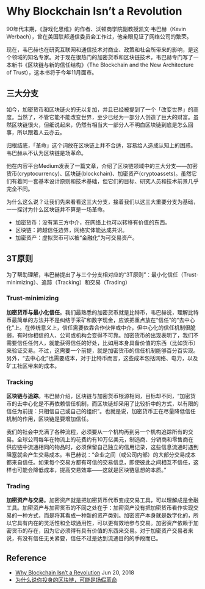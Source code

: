 # Why Blockchain Isn’t a Revolution

90年代末期，《游戏化思维》的作者、沃顿商学院副教授凯文·韦巴赫（Kevin Werbach），曾在美国联邦通信委员会工作过，他亲眼见证了网络公司的繁荣。

现在，韦巴赫也在研究互联网和通信技术对商业、政策和社会所带来的影响，是这个领域的知名专家。对于现在很热门的加密货币和区块链技术，韦巴赫专门写了一本新书《区块链与新的信任结构》（The Blockchain and the New Architecture of Trust），这本书将于今年11月面市。

## 三大分支

如今，加密货币和区块链火的无以复加，并且已经被提到了一个「改变世界」的高度。当然了，不管它能不能改变世界，至少已经为一部分人创造了巨大的财富。虽然区块链很火，但细说起来，仍然有相当大一部分人不明白区块链到底是怎么回事，所以跟着人云亦云。

归根结底，「革命」这个词放在区块链上并不合适，容易给人造成认知上的困惑。韦巴赫从不认为区块链是场革命。

他在内容平台Medium发表了一篇文章，介绍了区块链领域中的三大分支——加密货币(cryptocurrency)、区块链(blockchain)、加密资产(cryptoassets)。虽然它们有着同一套基本设计原则和技术基础，但它们的目标、研究人员和技术前景几乎完全不同。

为什么这么说？让我们先来看看这三大分支，接着我们以这三大重要分支为基础，一一探讨为什么区块链并不算是一场革命。

- 加密货币：没有第三方中介，在网络上也可以转移有价值的东西。
- 区块链：跨越信任边界，网络实体能达成共识。
- 加密资产：虚拟货币可以被“金融化”为可交易资产。


## 3T原则

为了帮助理解，韦巴赫提出了与三个分支相对应的“3T原则”：最小化信任（Trust-minimizing）、追踪（Tracking）和交易（Trading）

### Trust-minimizing

**加密货币与最小化信任**。我们最熟悉的加密货币就是比特币，韦巴赫说，理解比特币最简单的方法并不是纠结于采矿和数字现金，应该把重点放在“信任”的“去中心化”上。在传统意义上，信任需要依靠合作伙伴或中介，但中心化的信任机制很脆弱，有时你相信的人、公司或机构会变得不可靠。加密货币的出现表明了，我们不需要信任任何人，就能获得信任的好处，比如用本身具备价值的东西（比如货币）来验证交易。不过，这需要一个前提，就是加密货币的信任机制能够百分百实现。另外，“去中心化”也需要成本，对于比特币而言，这些成本包括网络、电力，以及矿工社区带来的成本。

### Tracking

**区块链与追踪**。韦巴赫介绍，区块链与加密货币根源相同，目标却不同，“加密货币的去中心化是不再依赖信任机制，而区块链却采用了比较折中的方式，以有限的信任为前提：只相信自己或自己的组织”。也就是说，加密货币正在尽量降低信任机制的作用，区块链是要增加信任。

我们的社会中充满了各种流程，必须要从一个机构再到另一个机构追踪所有的交易。全球公司每年在物流上的花费约有10万亿美元，制造商、分销商和零售商在供应链中流通相同的物品时，必须保留自己独立的信用记录，这些信息流通时遇到阻塞就会产生交易成本。韦巴赫说：“企业之间（或公司内部）的大部分交易成本都来自信任。如果每个交易方都有可信的交易信息，即使彼此之间相互不信任，这样也可能会降低成本，提高交易效率——这就是区块链思想的本质。”

### Trading

**加密资产与交易**。加密资产就是把加密货币代币变成交易工具，可以理解成是金融工具。加密资产与加密货币的不同之处在于：加密资产没有把加密货币看作实现交易的一种方式，而是将其看成一种新的资产类别。加密资产本身就是数字化的，所以它具有内在的灵活性和全球通用性，可以更有效地参与交易。加密资产依赖于加密货币的存在，因为它必须得有具有价值的东西来交易。对于加密资产交易者来说，有没有信任无关紧要，信任不过是达到流通目的的手段而已。

## Reference

- [Why Blockchain Isn’t a Revolution](http://knowledge.wharton.upenn.edu/article/blockchain-isnt-revolution/) Jun 20, 2018
- [为什么说你投身的区块链，可能是场假革命](https://blog.csdn.net/blockchain_lemon/article/details/80850892)